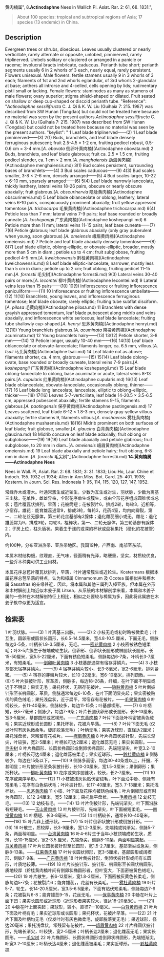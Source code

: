 黄肉楠属",
8.**Actinodaphne** Nees in Wallich Pl. Asiat. Rar. 2: 61, 68. 1831.",

> About 100 species: tropical and subtropical regions of Asia; 17 species (13 endemic) in China.

## Description
Evergreen trees or shrubs, dioecious. Leaves usually clustered or nearly verticillate, rarely alternate or opposite, unlobed, pinninerved, rarely triplinerved. Umbels solitary or clustered or arranged in a panicle or raceme; involucral bracts imbricate, caducous. Perianth tube short; perianth segments usually 6 in 2 whorls of 3 each, nearly equal, rarely persistent. Flowers unisexual. Male flowers: fertile stamens usually 9 in 3 whorls of 3 each; filaments of 1st and 2nd whorls eglandular, of 3rd whorls 2-glandular at base; anthers all introrse and 4-celled, cells opening by lids; rudimentary pistil small or lacking. Female flowers: staminodes as many as stamens of male flowers; ovary superior; stigma shield-shaped or dilated. Fruit seated on shallow or deep cup-shaped or discoid perianth tube.
  "Reference": "*Actinodaphne sessilifructa* C. J. Qi &amp; K. W. Liu (Guihaia 7: 215. 1987) was described from SW Hunan (Tongdao) but could not be treated here because no material was seen by the present authors.*Actinodaphne sessilifructa* C. J. Qi &amp; K. W. Liu (Guihaia 7: 215. 1987) was described from SW Hunan (Tongdao) but could not be treated here because no material was seen by the present authors.
  "keylist": "
1 Leaf blade triplinerved——(2)
1 Leaf blade pinninerved——(3)
2(1) Buds, branchlets, and leaf blade densely ferruginous pubescent; fruit 2.5-4.5 × 1-2 cm, fruiting pedicel robust, 0.5-0.6 cm × 3-4 mm.[*A. obovata* 倒卵叶黄肉楠](Actinodaphne obovata.md)
2 Buds, branchlets, and leaf blade glabrous; fruit ca. 2.5 × 1.5 cm, fruiting pedicel slender, ca. 1 cm × 2 mm.[*A. menghaiensis* 勐海黄肉楠](Actinodaphne menghaiensis.md)
3(1) Bud scales persistent, surrounding bases of branchlets——(4)
3 Bud scales caducous——(9)
4(3) Bud scales smaller, 3-8 × 2-6 mm, densely arranged——(5)
4 Bud scales larger, 10-22 × 6-10 mm, sparsely arranged——(6)
5(4) Leaf blade narrowly lanceolate, thickly leathery, lateral veins 18-26 pairs, obscure or nearly obscure abaxially; fruit glabrous.[*A. obscurinervia* 隐脉黄肉楠](Actinodaphne obscurinervia.md)
5 Leaf blade oblanceolate or oblong, leathery, lateral veins 6-10 pairs, conspicuously prominent abaxially; fruit yellow appressed tomentose.[*A. trichocarpa* 毛果黄肉楠](Actinodaphne trichocarpa.md)
6(4) Petiole less than 7 mm; lateral veins 7-9 pairs; leaf base rounded or broadly cuneate.[*A. koshepangii* 广东黄肉楠](Actinodaphne koshepangii.md)
6 Petiole more than 11 mm; lateral veins 11-15 pairs; leaf base cuneate——(7)
7(6) Petiole glabrous; leaf blade glabrous abaxially (only gray puberulent when young, soon glabrous).[*A. omeiensis* 峨眉黄肉楠](Actinodaphne omeiensis.md)
7 Petiole and leaf blade abaxially densely tomentose——(8)
8(7) Leaf blade elliptic, oblong-elliptic, or obovate-elliptic, broader, mostly more than 5 cm in diam.; petiole up to 4 cm; fruit subglobose, fruiting pedicel 4-5 mm.[*A. kweichowensis* 黔桂黄肉楠](Actinodaphne kweichowensis.md)
8 Leaf blade elliptic-lanceolate, narrower, mostly less than 5 cm in diam.; petiole up to 2 cm; fruit oblong, fruiting pedicel 11-15 mm.[*A. forrestii* 毛尖树](Actinodaphne forrestii.md)
9(3) Lateral veins 30-40 pairs or more.[*A. lecomtei* 柳叶黄肉楠](Actinodaphne lecomtei.md)
9 Lateral veins less than 15 pairs——(10)
10(9) Inflorescence or fruiting inflorescence paniculiform——(11)
10 Inflorescence or fruiting inflorescence umbellate——(12)
11(10) Branchlets, young leaves, and inflorescence ferruginous tomentose; leaf blade obovate, rarely elliptic; fruiting tube subflat disciform.[*A. pilosa* 毛黄肉楠](Actinodaphne pilosa.md)
11 Branchlets with dense grayish appressed tomentum, leaf blade pubescent along midrib and veins abaxially, and inflorescence white sericeous; leaf blade lanceolate; fruiting tube shallowly cup-shaped.[*A. henryi* 思茅黄肉楠](Actinodaphne henryi.md)
12(10) Young branchlets glabrous.[*A. acuminata* 南投黄肉楠](Actinodaphne acuminata.md)
12 Young branchlets hairy——(13)
13(12) Petiole shorter, 3-8 mm——(14)
13 Petiole longer, usually 10-40 mm——(16)
14(13) Leaf blade oblanceolate or obovate-lanceolate; filaments longer, ca. 6.5 mm, villous.[*A. tsaii* 马关黄肉楠](Actinodaphne tsaii.md)
14 Leaf blade not as above; filaments shorter, ca. 4 mm, glabrous——(15)
15(14) Leaf blade oblong-ovate, base rounded or broadly cuneate, lateral veins 7-9 pairs.[*A. koshepangii* 广东黄肉楠](Actinodaphne koshepangii.md)
15 Leaf blade oblong-lanceolate to oblong, base acuminate or acute, lateral veins 8-13 pairs.[*A. cupularis* 红果黄肉楠](Actinodaphne cupularis.md)
16(13) Leaf blade oblanceolate, obovate-lanceolate, occasionally oblong, thinner——(17)
16 Leaf blade long lanceolate, lanceolate, elliptic to oblong-elliptic, thicker——(18)
17(16) Leaves 5-7-verticillate, leaf blade 14-20.5 × 3.5-6.5 cm, appressed pubescent abaxially; fertile stamens 9-15, filaments glabrous.[*A. paotingensis* 保亭黄肉楠](Actinodaphne paotingensis.md)
17 Leaves scattered, leaf blade 6-12 × 1.8-3 cm, densely gray-yellow villous abaxially; fertile stamens 9, filaments villous.[*A. mushaensis* 雾社黄肉楠](Actinodaphne mushaensis.md)
18(16) Midrib prominent on both surfaces of leaf blade; fruit globose, smaller.[*A. glaucina* 白背黄肉楠](Actinodaphne glaucina.md)
18 Midrib concave on leaf blade adaxially; fruit oblong or subglobose——(19)
19(18) Leaf blade abaxially and petiole glabrous; fruit subglobose, to 20 mm in diam..[*A. omeiensis* 峨眉黄肉楠](Actinodaphne omeiensis.md)
19 Leaf blade abaxially and petiole hairy; fruit oblong, 6-8 mm in diam..[*A. forrestii* 毛尖树",](Actinodaphne forrestii.md)
**14.黄肉楠属——Actinodaphne Nees**

Nees in Wall. Pl, Asiat. Rar. 2: 68. 1831; 3: 31. 1833; Liou Ho, Laur. Chine et Indoch. 155. 1932 et 1934; Allen in Ann.Miss. Bot. Gard. 25: 401. 1938; Kosterm. in Journ. Sci. Res. Indonesia 1: 95, 114, 115, 120, 127, 147, 1952.

常绿乔木或灌木。叶通常簇生或近轮生，少数为互生或对生，羽状脉，少数为离基三出脉。花单性，雌雄异株，伞形花序单生或簇生，或由伞形花序组成圆锥状或总状；苞片覆瓦状排列，早落；花被筒短；花被裂片6，排成2轮，每轮3，近相等，少宿存。雄花：能育雄蕊通常9，排成3轮，每轮3，花药4室，均内向瓣裂，第一、二轮花丝无腺体，第三轮花丝基部有2腺体；退化雌蕊细小或无。雌花：退化雄蕊常为9，排成3轮，每轮3，棍棒状，第一、二轮无腺体，第三轮基部有腺体2；子房上位，柱头盾状。果着生于浅的或深的杯状或盘状果托（硬化的花被管）内。

约100种，分布亚洲热带、亚热带地区。我国19种，产西南、南部至东部。

本属木材结构细，纹理直，无气味，径面稍有光泽，略硬重，坚实，材质较优良，一些乔木种类可供工业用材。

本属花序总苞片覆瓦状排列，早落，叶片通常簇生或近轮生。Kostermans 根据本属花序总苞早落的特点，认为和樟属 Cinnamomum 及 Ocotea 属相似并和檫木属 Sassafras 的亲缘甚近，因此，将本属和其他三属列入樟亚族。但本属在外形和木材解剖上均近似木姜子属 Litsea，从系统的木材解剖学来看，本属和木姜子属的一些种在木材解剖特征上相比，相似之处要较与樟属为多，因此将此属放在木姜子族中似更为适宜。

## 检索表

1 叶羽状脉。——(3)
1 叶离基三出脉。——(2)
2 小枝无毛或初时略被微柔毛；叶互生，圆卵形或圆状长圆形，长6.5-14.5厘米，宽4.8-10.5 厘米，下面无毛，侧脉每边3-5条，叶柄长1.9-3.5厘米，无毛。——[密花黄肉楠](Actinodaphne%20confertiflora.md)
2 小枝密被锈色短柔毛；叶3-5片簇生于枝端成轮生状，倒卵形、倒卵状长圆形或椭圆状长圆形，长15-50厘米，宽5.5-22厘米，下面有锈色短柔毛，侧脉每边6-7条，叶柄长3-7厘米，有短柔毛。——[倒卵叶黄肉楠](Actinodaphne%20obovata.md)
3 小枝基部通常有宿存芽鳞片。——(4)
3 小枝基部无宿存芽鳞片。——(9)
4 宿存芽鳞片较小，长3-8毫米，宽2-6毫米，排列紧密。——(5)
4 宿存的芽鳞片较大，长10-22毫米，宽6-10毫米，排列疏散。——(6)
5 叶片狭披针形，厚革质，侧脉多，每边18-26条，纤细，在叶下面不明显或近于不明显；果实无毛；果托杯状，无宿存花被片。——[隐脉黄肉楠](Actinodaphne%20obscurinervia.md)
5 叶片倒披针形至长椭圆形，革质，侧脉通常每边6-10条，在叶下面明显突起；果实密被贴伏的黄色绒毛；果托浅盘状，近于扁平，常宿存有花被片。——[毛果黄肉楠](Actinodaphne%20trichocarpa.md)
6 叶柄较长，长11-40毫米，侧脉较多，每边11-15条；叶基部楔形。——(7)
6 叶柄短，长5-7毫米；侧脉少，每边7-9条；叶片长圆伏卵形或长圆形，长9-13厘米，宽3-5厘米，基部圆形或宽楔形。——[广东黄肉楠](Actinodaphne%20koshepangii.md)
7 叶片下面及叶柄密被黄色绒毛；果实近球形或长圆形；果托杯状，花被片早落。——(8)
7 叶片下面无毛 (仅发叶时有灰色微柔毛，旋即脱落无毛) ；叶柄无毛；果实近球形，直径达2厘米；果托浅盘状，常残留有花被片。——[峨眉黄肉楠](Actinodaphne%20omeiensis.md)
8 叶片椭圆状披针形，先端长渐尖，叶较狭，宽2-5厘米；叶柄长可达2厘米；退化雌蕊无毛；果实长圆形。——[毛尖树](Actinodaphne%20forrestii.md)
8 叶片椭圆形、长圆状椭圆形或倒卵状椭圆形，先端短渐尖，叶宽3.2-10厘米；叶柄长可达4厘米；退化雌蕊被柔毛；果实近球形。——[黔桂黄肉楠](Actinodaphne%20kweichowensis.md)
9 侧脉较少，每边在15条以下。——(10)
9 侧脉多而密，每边30-40条或以上，纤细，不甚明显；叶片披针形至条状披针形，长10-20厘米，宽1.5-3厘米；果倒卵形；果托杯状。——[柳叶黄肉楠](Actinodaphne%20lecomtei.md)
10 花序或果序圆锥状，较长，长2-7厘米。——(11)
10 花序或果序伞形。——(12)
11 小枝被浅灰色贴伏密绒毛，叶下面沿中脉、侧脉有短柔毛；花序有白色绢状毛；叶片披针形，长17-40厘米，宽3. 7-13厘米；果托浅杯状。——[思茅黄肉楠](Actinodaphne%20henryi.md)
11 小枝、叶下面及花序均被锈色绒毛；叶片倒卵形或有时为椭圆形，长12-24厘米，宽5-12厘米；果托扁平盘状。——[毛黄肉楠](Actinodaphne%20pilosa.md)
12 幼枝无毛。——(13)
12 幼枝有毛。——(14)
13 叶片倒披针形，先端钝渐尖，叶下面沿脉有短硬毛。——[玉山黄肉楠](Actinodaphne%20morrisonensis.md)
13 叶片披针形，先端渐尖，叶下面被短柔毛。——[南投黄肉楠](Actinodaphne%20nantoensis.md)
14 叶柄短、长3-8毫米。——(15)
14 叶柄较长，通常长10-40毫米。——(18)
15 叶片非上述形状。——(17)
15 叶片倒卵状披针形或倒披针形。——(16)
16 叶散生，质较厚，长3-9厘米，宽1.2-3厘米，先端钝或钝渐尖，侧脉5-7条，两面稍明显。——[台湾黄肉楠](Actinodaphne%20pedicellata.md)
16 叶4-6片生于当年小枝顶端成轮生状，质薄，长10-15厘米，宽2-3.5 厘米，先端渐尖，侧脉8-10条，两面明显突起。——[马关黄肉楠](Actinodaphne%20tsaii.md)
17 叶片长圆状披针形至长圆形，宽1.5-2.7厘米，基部渐尖或急尖，侧脉8-13条。——[红果黄肉楠](Actinodaphne%20cupularis.md)
17 叶片长圆状卵形，宽3-5厘米，基部圆形或阔楔形，侧脉7-9条。——[广东黄肉楠](Actinodaphne%20koshepangii.md)
18 叶片倒披针形，倒卵状披针形或间有长圆形，叶质地较薄。——(19)
18 叶片长披针形、披针形、椭圆形至长圆状椭圆形，质地较厚（黔桂黄肉楠叶间有倒卵状椭圆形者，但叶宽大，下面密被黄色绒毛）。——(20)
19 叶片散生，长6-12厘米，宽1.8-3厘米，下面密被灰黄色长柔毛，侧脉每边5-7条；花被裂片6；能育雄蕊，，花丝有长柔毛。——[雾社黄肉楠](Actinodaphne%20mushanensis.md)
19 叶片5-7，轮生，长14-20.5厘米，宽3.5-6.5厘米，下面有贴伏短柔毛，侧脉每边7-9条；花被裂片6-8；能育雄蕊9-15，花丝无毛。——[保亭黄肉楠](Actinodaphne%20paotingensis.md)
20 中脉在叶片上面下凹；果实长圆形或近球形（近球形者果实较大，径达18-20毫米）。——(21)
20 中脉在叶上面突起；果球形，较小，直径7一10毫米。——[白背黄肉楠](Actinodaphne%20glaucina.md)
21 叶片下面及叶柄有毛；果实近球形或长圆形；果托杯状，花被片早落。——(22)
21 叶片下面及叶柄均无毛（仅发叶时有灰色微柔毛，旋即脱落变无毛）；果近球形，径达20毫米；果托浅盘状，常残留有花被片。——[峨眉黄肉楠](Actinodaphne%20omeiensis.md)
22 叶片椭圆伏披针形，先端长渐尖，叶较狭，宽2-5厘米；叶柄长达2厘米；退化雌蕊无毛；果实长圆形。——[毛尖树](Actinodaphne%20forrestii.md)
22 叶片椭圆形、长圆状椭圆形或倒卵状椭圆形，先端短渐尖，叶宽3.2-10厘米；叶柄长达4厘米；退化雌蕊被柔毛；果实近球形。——[黔桂黄肉楠](Actinodaphne%20kweichowensis.md)
